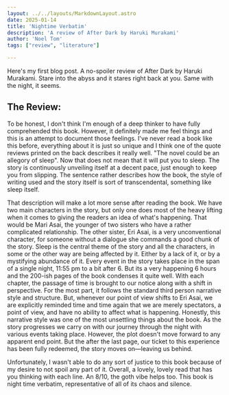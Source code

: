 ```yaml
---
layout: ../../layouts/MarkdownLayout.astro
date: 2025-01-14
title: 'Nightime Verbatim'
description: 'A review of After Dark by Haruki Murakami'
author: 'Noel Tom'
tags: ["review", "literature"]

--- 
```


Here's my first blog post. A no-spoiler review of After Dark by Haruki Murakami.
Stare into the abyss and it stares right back at you. Same with the night, it seems.

## The Review: 
 
To be honest, I don't think I'm enough of a deep thinker to have fully comprehended this book. However, it definitely made me feel things and this is an attempt to document those feelings.
I've never read a book like this before, everything about it is just so unique and I think one of the quote reviews printed on the back describes it really  well. "The novel could be an allegory of sleep". Now that does not mean that it will put you to sleep. The story is continuously unveiling itself at a decent pace, just enough to keep you from slipping. The sentence rather describes how the book, the style of writing used and the story itself is sort of transcendental, something like sleep itself. 


That description will make a lot more sense after reading the book. We have two main characters in the story, but only one does most of the heavy lifting when it comes to giving the readers an idea of what's happening. That would be Mari Asai, the younger of two sisters who have a rather complicated relationship. The other sister, Eri Asai,  is a very unconventional character, for someone without a dialogue she commands a good chunk of the story. Sleep is the central theme of the story and all the characters, in some or the other way are being affected by it. Either by a lack of it, or by a mystifying abundance of it. Every event in the story takes place in the span of a single night, 11:55 pm to a bit after 6. But its a very happening 6 hours and the 200-ish pages of the book condenses it quite well. With each chapter, the passage of time is brought to our notice along with a shift in perspective. For the most part, it follows the standard third person narrative style and structure. But, whenever our point of view shifts to Eri Asai, we are explicitly reminded time and time again that we are merely spectators, a point of view, and have no ability to affect what is happening. Honestly, this narrative style was one of the most unsettling things about the book. As the story progresses we carry on with our journey through the night with various events taking place. However, the plot doesn't move forward to any apparent end point. But the after the last page, our ticket to this experience has been fully redeemed, the story moves on—leaving us behind.

Unfortunately, I wasn't able to do any sort of justice to this book because of my desire to not spoil any part of it. Overall, a lovely, lovely read that has you thinking with each line. An 8/10, the goth vibe helps too. This book is night time verbatim, representative of all of its chaos and silence. 